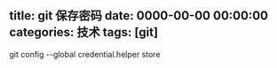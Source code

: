 title: git 保存密码
date: 0000-00-00 00:00:00
categories: 技术
tags: [git]
---

git config --global credential.helper store
